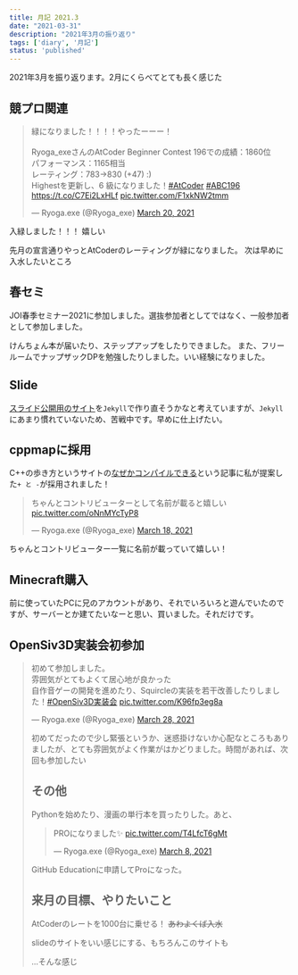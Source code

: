```yaml
---
title: 月記 2021.3
date: "2021-03-31"
description: "2021年3月の振り返り"
tags: ['diary', '月記']
status: 'published'
---
```


2021年3月を振り返ります。2月にくらべてとても長く感じた

## 競プロ関連

<blockquote class="twitter-tweet"><p lang="ja" dir="ltr">緑になりました！！！！やったーーー！<br><br>Ryoga_exeさんのAtCoder Beginner Contest 196での成績：1860位<br>パフォーマンス：1165相当<br>レーティング：783→830 (+47) :)<br>Highestを更新し、6 級になりました！<a href="https://twitter.com/hashtag/AtCoder?src=hash&amp;ref_src=twsrc%5Etfw">#AtCoder</a> <a href="https://twitter.com/hashtag/ABC196?src=hash&amp;ref_src=twsrc%5Etfw">#ABC196</a> <a href="https://t.co/C7Ei2LxHLf">https://t.co/C7Ei2LxHLf</a> <a href="https://t.co/F1xkNW2tmm">pic.twitter.com/F1xkNW2tmm</a></p>&mdash; Ryoga.exe (@Ryoga_exe) <a href="https://twitter.com/Ryoga_exe/status/1373271954749227017?ref_src=twsrc%5Etfw">March 20, 2021</a></blockquote>

入緑しました！！！ 嬉しい

先月の宣言通りやっとAtCoderのレーティングが緑になりました。
次は早めに入水したいところ

## 春セミ

JOI春季セミナー2021に参加しました。選抜参加者としてではなく、一般参加者として参加しました。

けんちょん本が届いたり、ステップアップをしたりできました。
また、フリールームでナップザックDPを勉強したりしました。いい経験になりました。

## Slide

[スライド公開用のサイト](slide.ryoga.dev)を`Jekyll`で作り直そうかなと考えていますが、`Jekyll`にあまり慣れていないため、苦戦中です。早めに仕上げたい。

## cppmapに採用

C++の歩き方というサイトの[なぜかコンパイルできる](https://cppmap.github.io/articles/it-compiles/)という記事に私が提案した`+ と -`が採用されました！

<blockquote class="twitter-tweet"><p lang="ja" dir="ltr">ちゃんとコントリビューターとして名前が載ると嬉しい <a href="https://t.co/oNnMYcTyP8">pic.twitter.com/oNnMYcTyP8</a></p>&mdash; Ryoga.exe (@Ryoga_exe) <a href="https://twitter.com/Ryoga_exe/status/1372547994319384578?ref_src=twsrc%5Etfw">March 18, 2021</a></blockquote>

ちゃんとコントリビューター一覧に名前が載っていて嬉しい！

## Minecraft購入

前に使っていたPCに兄のアカウントがあり、それでいろいろと遊んでいたのですが、サーバーとか建てたいなーと思い、買いました。それだけです。

## OpenSiv3D実装会初参加

<blockquote class="twitter-tweet"><p lang="ja" dir="ltr">初めて参加しました。<br>雰囲気がとてもよくて居心地が良かった<br>自作音ゲーの開発を進めたり、Squircleの実装を若干改善したりしました！<a href="https://twitter.com/hashtag/OpenSiv3D%E5%AE%9F%E8%A3%85%E4%BC%9A?src=hash&amp;ref_src=twsrc%5Etfw">#OpenSiv3D実装会</a> <a href="https://t.co/K96fp3eg8a">pic.twitter.com/K96fp3eg8a</a></p>&mdash; Ryoga.exe (@Ryoga_exe) <a href="https://twitter.com/Ryoga_exe/status/1376093147084681216?ref_src=twsrc%5Etfw">March 28, 2021</a>

初めてだったので少し緊張というか、迷惑掛けないか心配なところもありましたが、とても雰囲気がよく作業がはかどりました。時間があれば、次回も参加したい

## その他

Pythonを始めたり、漫画の単行本を買ったりした。あと、
<blockquote class="twitter-tweet"><p lang="ja" dir="ltr">PROになりました✨ <a href="https://t.co/T4LfcT6gMt">pic.twitter.com/T4LfcT6gMt</a></p>&mdash; Ryoga.exe (@Ryoga_exe) <a href="https://twitter.com/Ryoga_exe/status/1368975475419222016?ref_src=twsrc%5Etfw">March 8, 2021</a></blockquote>

GitHub Educationに申請してProになった。

## 来月の目標、やりたいこと

AtCoderのレートを1000台に乗せる！
~~あわよくば入水~~

slideのサイトをいい感じにする、もちろんこのサイトも

...そんな感じ